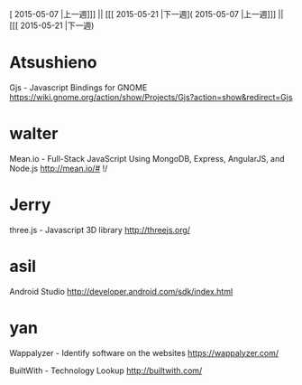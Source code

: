 [ 2015-05-07 |上一週]]] || [[[ 2015-05-21 |下一週]( 2015-05-07 |上一週]]] || [[[ 2015-05-21 |下一週)



# Atsushieno

Gjs - Javascript Bindings for GNOME
<https://wiki.gnome.org/action/show/Projects/Gjs?action=show&redirect=Gjs>  

# walter

Mean.io - Full-Stack JavaScript Using MongoDB, Express, AngularJS, and Node.js
<http://mean.io/#>  !/

# Jerry

three.js - Javascript 3D library
<http://threejs.org/>  

# asil

Android Studio
<http://developer.android.com/sdk/index.html>  

# yan

Wappalyzer - Identify software on the websites
<https://wappalyzer.com/>  

BuiltWith - Technology Lookup
<http://builtwith.com/>  